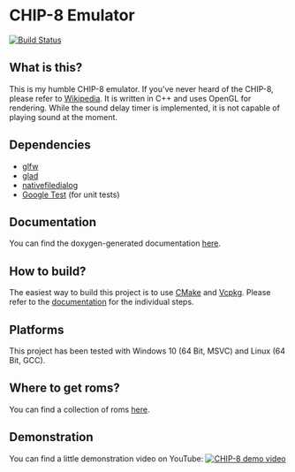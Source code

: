 # CHIP-8 Emulator
[![Build Status](https://travis-ci.com/mgerhold/Chip8Emulator.svg?branch=master)](https://travis-ci.com/mgerhold/Chip8Emulator)
## What is this?
This is my humble CHIP-8 emulator. If you've never heard of the CHIP-8, please refer to [Wikipedia]([https://en.wikipedia.org/wiki/CHIP-8](https://en.wikipedia.org/wiki/CHIP-8)). It is written in C++ and uses OpenGL for rendering. While the sound delay timer is implemented, it is not capable of playing sound at the moment.
## Dependencies
* [glfw](https://www.glfw.org/)
* [glad](https://github.com/Dav1dde/glad)
* [nativefiledialog](https://github.com/mlabbe/nativefiledialog)
* [Google Test](https://github.com/google/googletest) (for unit tests)
## Documentation
You can find the doxygen-generated documentation [here](https://mgerhold.github.io/Chip8Emulator/).
## How to build?
The easiest way to build this project is to use [CMake](https://cmake.org/) and [Vcpkg](https://github.com/microsoft/vcpkg). Please refer to the [documentation](https://mgerhold.github.io/Chip8Emulator/) for the individual steps.
## Platforms
This project has been tested with Windows 10 (64 Bit, MSVC) and Linux (64 Bit, GCC).
## Where to get roms?
You can find a collection of roms [here](https://github.com/dmatlack/chip8/tree/master/roms).
## Demonstration
You can find a little demonstration video on YouTube:
[![CHIP-8 demo video](https://img.youtube.com/vi/Z-y_b5GIZsQ/0.jpg)](https://www.youtube.com/watch?v=Z-y_b5GIZsQ)